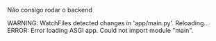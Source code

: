 Não consigo rodar o backend

WARNING:  WatchFiles detected changes in 'app/main.py'. Reloading...
ERROR:    Error loading ASGI app. Could not import module "main".